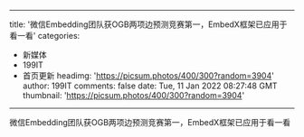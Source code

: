 
---
title: '微信Embedding团队获OGB两项边预测竞赛第一，EmbedX框架已应用于看一看'
categories: 
 - 新媒体
 - 199IT
 - 首页更新
headimg: 'https://picsum.photos/400/300?random=3904'
author: 199IT
comments: false
date: Tue, 11 Jan 2022 08:27:48 GMT
thumbnail: 'https://picsum.photos/400/300?random=3904'
---

<div>   
微信Embedding团队获OGB两项边预测竞赛第一，EmbedX框架已应用于看一看  
</div>
            
